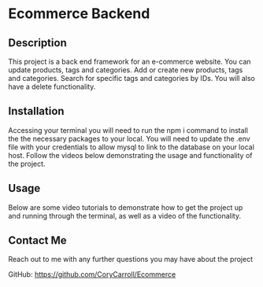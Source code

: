 # Ecommerce Backend

## Description

This project is a back end framework for an e-commerce website. You can update products, tags and categories. Add or create new products, tags and categories. Search for specific tags and categories by IDs. You will also have a delete functionality.

## Installation

Accessing your terminal you will need to run the npm i command to install the the necessary packages to your local. You will need to update the .env file with your credentials to allow mysql to link to the database on your local host. Follow the videos below demonstrating the usage and functionality of the project.

## Usage

Below are some video tutorials to demonstrate how to get the project up and running through the terminal, as well as a video of the functionality. 

## Contact Me

Reach out to me with any further questions you may have about the project 

GitHub: https://github.com/CoryCarroll/Ecommerce